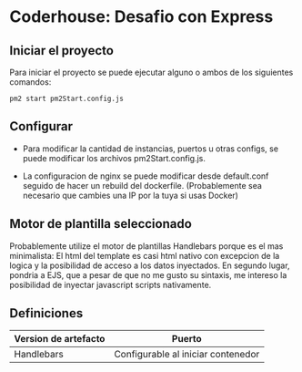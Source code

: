 # Coderhouse: Desafio con Express
## Iniciar el proyecto
Para iniciar el proyecto se puede ejecutar alguno o ambos de los siguientes comandos:
```
pm2 start pm2Start.config.js
```
## Configurar 

* Para modificar la cantidad de instancias, puertos u otras configs, se puede modificar los archivos pm2Start.config.js.

* La configuracion de nginx se puede modificar desde default.conf seguido de hacer un rebuild del dockerfile. (Probablemente sea necesario que cambies una IP por la tuya si usas Docker)

## Motor de plantilla seleccionado
Probablemente utilize el motor de plantillas Handlebars porque es el mas minimalista: El html del template es casi html nativo con excepcion de la logica y la posibilidad de acceso a los datos inyectados. En segundo lugar, pondria a EJS, que a pesar de que no me gusto su sintaxis, me intereso la posibilidad de inyectar javascript scripts nativamente.


## Definiciones
| Version de artefacto | Puerto |
| ----------- | ----------- |
| Handlebars | Configurable al iniciar contenedor |

